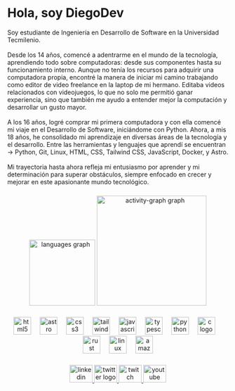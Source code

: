 # Hola, soy DiegoDev

<p align="left">Soy estudiante de Ingeniería en Desarrollo de Software en la Universidad Tecmilenio.<br><br>Desde los 14 años, comencé a adentrarme en el mundo de la tecnología, aprendiendo todo sobre computadoras: desde sus componentes hasta su funcionamiento interno. Aunque no tenía los recursos para adquirir una computadora propia, encontré la manera de iniciar mi camino trabajando como editor de video freelance en la laptop de mi hermano. Editaba videos relacionados con videojuegos, lo que no solo me permitió ganar experiencia, sino que también me ayudo a entender mejor la computación y desarrollar un gusto mayor.<br><br>A los 16 años, logré comprar mi primera computadora y con ella comencé mi viaje en el Desarrollo de Software, iniciándome con Python. Ahora, a mis 18 años, he consolidado mi aprendizaje en diversas áreas de la tecnología y el desarrollo. Entre las herramientas y lenguajes que aprendí se encuentran -> Python, Git, Linux, HTML, CSS, Tailwind CSS, JavaScript, Docker, y Astro.<br><br>Mi trayectoria hasta ahora refleja mi entusiasmo por aprender y mi determinación para superar obstáculos, siempre enfocado en crecer y mejorar en este apasionante mundo tecnológico.</p>

###

<div align="center">
  <img src="https://github-readme-stats.vercel.app/api/top-langs?username=diego-dev018&locale=es&hide_title=false&layout=compact&card_width=320&langs_count=5&theme=dracula&hide_border=false&order=2" height="150" alt="languages graph"  />
  <img src="https://github-readme-activity-graph.vercel.app/graph?username=diego-dev018&radius=15&theme=nord&area=true&order=5&hide_border=true&hide_title=false&custom_title=Grafico%20de%20Contribuciones" height="250" alt="activity-graph graph"  />
</div>

###

<div align="center">
  <img src="https://cdn.jsdelivr.net/gh/devicons/devicon/icons/html5/html5-original.svg" height="40" alt="html5 logo"  />
  <img width="12" />
  <img src="https://cdn.simpleicons.org/astro/FF5D01" height="40" alt="astro logo"  />
  <img width="12" />
  <img src="https://cdn.jsdelivr.net/gh/devicons/devicon/icons/css3/css3-original.svg" height="40" alt="css3 logo"  />
  <img width="12" />
  <img src="https://skillicons.dev/icons?i=tailwind" height="40" alt="tailwindcss logo"  />
  <img width="12" />
  <img src="https://cdn.jsdelivr.net/gh/devicons/devicon/icons/javascript/javascript-original.svg" height="40" alt="javascript logo"  />
  <img width="12" />
  <img src="https://cdn.jsdelivr.net/gh/devicons/devicon/icons/typescript/typescript-original.svg" height="40" alt="typescript logo"  />
  <img width="12" />
  <img src="https://cdn.jsdelivr.net/gh/devicons/devicon/icons/python/python-original.svg" height="40" alt="python logo"  />
  <img width="12" />
  <img src="https://cdn.jsdelivr.net/gh/devicons/devicon/icons/c/c-original.svg" height="40" alt="c logo"  />
  <img width="12" />
  <img src="https://skillicons.dev/icons?i=rust" height="40" alt="rust logo"  />
  <img width="12" />
  <img src="https://cdn.jsdelivr.net/gh/devicons/devicon/icons/linux/linux-original.svg" height="40" alt="linux logo"  />
  <img width="12" />
  <img src="https://cdn.jsdelivr.net/gh/devicons/devicon/icons/amazonwebservices/amazonwebservices-line-wordmark.svg" height="40" alt="amazonwebservices logo"  />
</div>

###

<div align="center">
  <a href="https://www.linkedin.com/in/diego-ronaldo-sanchez-pichardo-803a1a317/" target="_blank">
    <img src="https://raw.githubusercontent.com/maurodesouza/profile-readme-generator/master/src/assets/icons/social/linkedin/default.svg" width="52" height="40" alt="linkedin logo"  />
  </a>
  <a href="https://x.com/diegodev018" target="_blank">
    <img src="https://raw.githubusercontent.com/maurodesouza/profile-readme-generator/master/src/assets/icons/social/twitter/default.svg" width="52" height="40" alt="twitter logo"  />
  </a>
  <a href="https://www.twitch.tv/diegodev18" target="_blank">
    <img src="https://raw.githubusercontent.com/maurodesouza/profile-readme-generator/master/src/assets/icons/social/twitch/default.svg" width="52" height="40" alt="twitch logo"  />
  </a>
  <a href="https://www.youtube.com/@diegodev01" target="_blank">
    <img src="https://raw.githubusercontent.com/maurodesouza/profile-readme-generator/master/src/assets/icons/social/youtube/default.svg" width="52" height="40" alt="youtube logo"  />
  </a>
</div>

###
